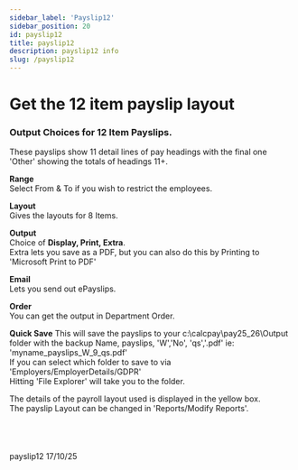 ```yaml
---
sidebar_label: 'Payslip12'
sidebar_position: 20
id: payslip12
title: payslip12
description: payslip12 info
slug: /payslip12
---
```


# Get the 12 item payslip layout 

### Output Choices for 12 Item Payslips.

These payslips show 11 detail lines of pay headings with the final one 'Other' showing the totals of headings 11+.

**Range**  
Select From & To if you wish to restrict the employees.

**Layout**  
Gives the layouts for 8 Items.

**Output**  
Choice of **Display, Print, Extra**.  
Extra lets you save as a PDF, but you can also do this by Printing to 'Microsoft Print to PDF'

**Email**  
Lets you send out ePayslips.

**Order**  
You can get the output in Department Order.

**Quick Save**
This will save the payslips to your c:\calcpay\pay25_26\Output folder with the backup Name, payslips, 'W','No', 'qs','.pdf' ie:  
'myname_payslips_W_9_qs.pdf'  
If you can select which folder to save to via 'Employers/EmployerDetails/GDPR'  
Hitting 'File Explorer' will take you to the folder.

The details of the payroll layout used is displayed in the yellow box.  
The payslip Layout can be changed in 'Reports/Modify Reports'.
<br/>
<br/>
<br/>
<br/>
<br/>
payslip12 17/10/25